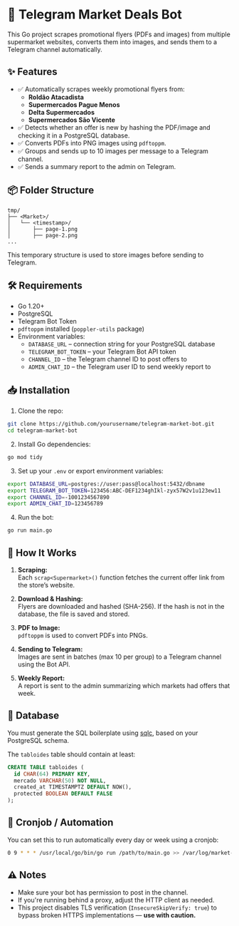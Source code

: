 # 🛒 Telegram Market Deals Bot

This Go project scrapes promotional flyers (PDFs and images) from multiple supermarket websites, converts them into images, and sends them to a Telegram channel automatically.

## ✨ Features

- ✅ Automatically scrapes weekly promotional flyers from:
  - **Roldão Atacadista**
  - **Supermercados Pague Menos**
  - **Delta Supermercados**
  - **Supermercados São Vicente**
- ✅ Detects whether an offer is new by hashing the PDF/image and checking it in a PostgreSQL database.
- ✅ Converts PDFs into PNG images using `pdftoppm`.
- ✅ Groups and sends up to 10 images per message to a Telegram channel.
- ✅ Sends a summary report to the admin on Telegram.

## 📦 Folder Structure

```
tmp/
├── <Market>/
│   └── <timestamp>/
│       ├── page-1.png
│       ├── page-2.png
...
```

This temporary structure is used to store images before sending to Telegram.

## 🛠️ Requirements

- Go 1.20+
- PostgreSQL
- Telegram Bot Token
- `pdftoppm` installed (`poppler-utils` package)
- Environment variables:
  - `DATABASE_URL` – connection string for your PostgreSQL database
  - `TELEGRAM_BOT_TOKEN` – your Telegram Bot API token
  - `CHANNEL_ID` – the Telegram channel ID to post offers to
  - `ADMIN_CHAT_ID` – the Telegram user ID to send weekly report to

## 📥 Installation

1. Clone the repo:

```bash
git clone https://github.com/yourusername/telegram-market-bot.git
cd telegram-market-bot
```

2. Install Go dependencies:

```bash
go mod tidy
```

3. Set up your `.env` or export environment variables:

```bash
export DATABASE_URL=postgres://user:pass@localhost:5432/dbname
export TELEGRAM_BOT_TOKEN=123456:ABC-DEF1234ghIkl-zyx57W2v1u123ew11
export CHANNEL_ID=-1001234567890
export ADMIN_CHAT_ID=123456789
```

4. Run the bot:

```bash
go run main.go
```

## 🧠 How It Works

1. **Scraping:**  
   Each `scrap<Supermarket>()` function fetches the current offer link from the store’s website.

2. **Download & Hashing:**  
   Flyers are downloaded and hashed (SHA-256). If the hash is not in the database, the file is saved and stored.

3. **PDF to Image:**  
   `pdftoppm` is used to convert PDFs into PNGs.

4. **Sending to Telegram:**  
   Images are sent in batches (max 10 per group) to a Telegram channel using the Bot API.

5. **Weekly Report:**  
   A report is sent to the admin summarizing which markets had offers that week.

## 🧪 Database

You must generate the SQL boilerplate using [sqlc](https://sqlc.dev/), based on your PostgreSQL schema.

The `tabloides` table should contain at least:

```sql
CREATE TABLE tabloides (
  id CHAR(64) PRIMARY KEY,
  mercado VARCHAR(50) NOT NULL,
  created_at TIMESTAMPTZ DEFAULT NOW(),
  protected BOOLEAN DEFAULT FALSE
);
```

## 🔄 Cronjob / Automation

You can set this to run automatically every day or week using a cronjob:

```bash
0 9 * * * /usr/local/go/bin/go run /path/to/main.go >> /var/log/market-bot.log 2>&1
```

## ⚠️ Notes

- Make sure your bot has permission to post in the channel.
- If you're running behind a proxy, adjust the HTTP client as needed.
- This project disables TLS verification (`InsecureSkipVerify: true`) to bypass broken HTTPS implementations — **use with caution.**